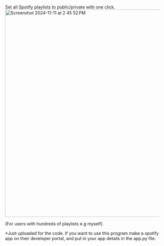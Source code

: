 Set all Spotify playlists to public/private with one click.
<img width="678" alt="Screenshot 2024-11-11 at 2 45 52 PM" src="https://github.com/user-attachments/assets/a0073439-96f3-46ae-9b60-8e541a7089a9">

(For users with hundreds of playlists e.g myself).

*Just uploaded for the code. If you want to use this program make a spotify app on their developer portal, and put in your app details in the app.py file.
